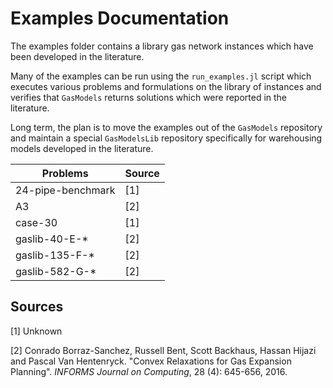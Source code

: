 # Examples Documentation

The examples folder contains a library gas network instances which have been developed in the literature.

Many of the examples can be run using the `run_examples.jl` script which executes various problems and formulations on the library of instances and verifies that `GasModels` returns solutions which were reported in the literature.

Long term, the plan is to move the examples out of the `GasModels` repository and maintain a special `GasModelsLib` repository specifically for warehousing models developed in the literature.


| Problems            | Source               |
| -----------------   | -------------------- |
| 24-pipe-benchmark   | [1]                  |
| A3                  | [2]                  |
| case-30             | [1]                  |
| gaslib-40-E-*       | [2]                  |
| gaslib-135-F-*      | [2]                  |
| gaslib-582-G-*      | [2]                  |

## Sources

[1] Unknown

[2] Conrado Borraz-Sanchez, Russell Bent, Scott Backhaus, Hassan Hijazi and Pascal Van Hentenryck. "Convex Relaxations for Gas Expansion Planning". *INFORMS Journal on Computing*, 28 (4): 645-656, 2016.
